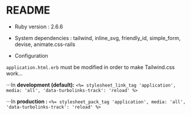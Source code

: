 # README

* Ruby version : 2.6.6

* System dependencies : tailwind, inline_svg, friendly_id, simple_form, devise, animate.css-rails

* Configuration

`application.html.erb` must be modified in order to make Tailwind.css work...

⋅⋅⋅In __development (default):__ `<%= stylesheet_link_tag 'application', media: 'all', 'data-turbolinks-track': 'reload' %>`

⋅⋅⋅In __production :__ `<%= stylesheet_pack_tag 'application', media: 'all', 'data-turbolinks-track': 'reload' %>`
